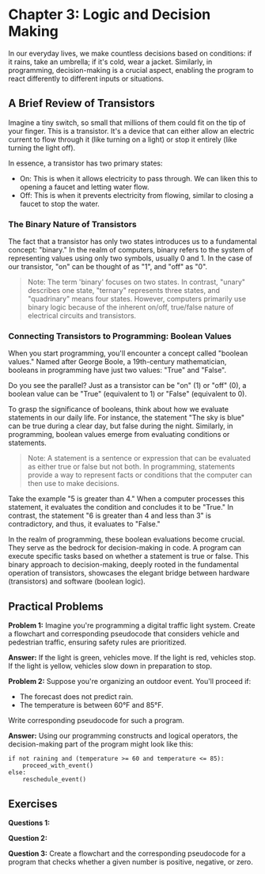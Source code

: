 # Chapter 3: Logic and Decision Making
In our everyday lives, we make countless decisions based on conditions: if it rains, take an umbrella; if it's cold, wear a jacket. Similarly, in programming, decision-making is a crucial aspect, enabling the program to react differently to different inputs or situations.

## A Brief Review of Transistors
Imagine a tiny switch, so small that millions of them could fit on the tip of your finger. This is a transistor. It's a device that can either allow an electric current to flow through it (like turning on a light) or stop it entirely (like turning the light off).

In essence, a transistor has two primary states:

- On: This is when it allows electricity to pass through. We can liken this to opening a faucet and letting water flow.
- Off: This is when it prevents electricity from flowing, similar to closing a faucet to stop the water.

### The Binary Nature of Transistors
The fact that a transistor has only two states introduces us to a fundamental concept: "binary." In the realm of computers, binary refers to the system of representing values using only two symbols, usually 0 and 1. In the case of our transistor, "on" can be thought of as "1", and "off" as "0".

> Note: The term 'binary' focuses on two states. In contrast, "unary" describes one state, "ternary" represents three states, and "quadrinary" means four states. However, computers primarily use binary logic because of the inherent on/off, true/false nature of electrical circuits and transistors.

### Connecting Transistors to Programming: Boolean Values
When you start programming, you'll encounter a concept called "boolean values." Named after George Boole, a 19th-century mathematician, booleans in programming have just two values: "True" and "False".

Do you see the parallel? Just as a transistor can be "on" (1) or "off" (0), a boolean value can be "True" (equivalent to 1) or "False" (equivalent to 0).

To grasp the significance of booleans, think about how we evaluate statements in our daily life. For instance, the statement "The sky is blue" can be true during a clear day, but false during the night. Similarly, in programming, boolean values emerge from evaluating conditions or statements.

> Note: A statement is a sentence or expression that can be evaluated as either true or false but not both. In programming, statements provide a way to represent facts or conditions that the computer can then use to make decisions.

Take the example "5 is greater than 4." When a computer processes this statement, it evaluates the condition and concludes it to be "True." In contrast, the statement "6 is greater than 4 and less than 3" is contradictory, and thus, it evaluates to "False."

In the realm of programming, these boolean evaluations become crucial. They serve as the bedrock for decision-making in code. A program can execute specific tasks based on whether a statement is true or false. This binary approach to decision-making, deeply rooted in the fundamental operation of transistors, showcases the elegant bridge between hardware (transistors) and software (boolean logic).


## Practical Problems

**Problem 1:**
Imagine you're programming a digital traffic light system. Create a flowchart and corresponding pseudocode that considers vehicle and pedestrian traffic, ensuring safety rules are prioritized.

**Answer:**
If the light is green, vehicles move.
If the light is red, vehicles stop.
If the light is yellow, vehicles slow down in preparation to stop.

**Problem 2:**
Suppose you're organizing an outdoor event. You'll proceed if:

- The forecast does not predict rain.
- The temperature is between 60°F and 85°F.

Write corresponding pseudocode for such a program.

**Answer:**
Using our programming constructs and logical operators, the decision-making part of the program might look like this:

```
if not raining and (temperature >= 60 and temperature <= 85):
    proceed_with_event()
else:
    reschedule_event()
```


## Exercises

**Questions 1:**


**Question 2:**


**Question 3:**
Create a flowchart and the corresponding pseudocode for a program that checks whether a given number is positive, negative, or zero.